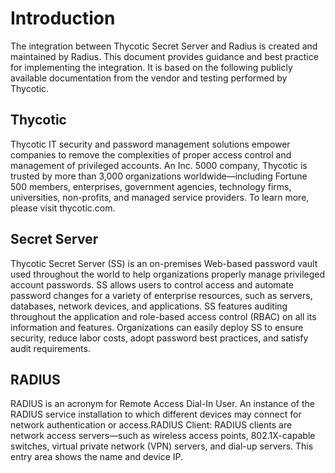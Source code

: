 [title]: # (Radius)
[tags]: # (introduction)
[priority]: # (1)
# Introduction

The integration between Thycotic Secret Server and Radius is created and maintained by Radius. This document provides guidance and best practice for implementing the integration. It is based on the following publicly available documentation from the vendor and testing performed by Thycotic.

## Thycotic

Thycotic IT security and password management solutions empower companies to remove the complexities of proper access control and management of privileged accounts. An Inc. 5000 company, Thycotic is trusted by more than 3,000 organizations worldwide—including Fortune 500 members, enterprises, government agencies, technology firms, universities, non-profits, and managed service providers. To learn more, please visit thycotic.com.

## Secret Server
Thycotic Secret Server (SS) is an on-premises Web-based password vault used throughout the world to help organizations properly manage privileged account passwords. SS allows users to control access and automate password changes for a variety of enterprise resources, such as servers, databases, network devices, and applications. SS features auditing throughout the application and role-based access control (RBAC) on all its information and features.
Organizations can easily deploy SS to ensure security, reduce labor costs, adopt password best practices, and satisfy audit requirements.

## RADIUS
RADIUS is an acronym for Remote Access Dial-In User. An instance of the RADIUS service installation to which different devices may connect for network authentication or access.RADIUS Client: RADIUS clients are network access servers—such as wireless access points, 802.1X-capable switches, virtual private network (VPN) servers, and dial-up servers. This entry area shows the name and device IP.